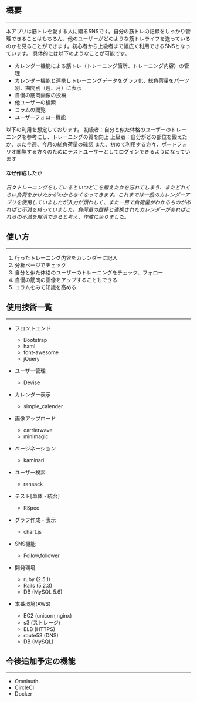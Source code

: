 ## 概要
***

 本アプリは筋トレを愛する人に贈るSNSです。自分の筋トレの記録をしっかり管理できることはもちろん、他のユーザーがどのような筋トレライフを送っているのかを見ることができます。初心者から上級者まで幅広く利用できるSNSとなっています。
 具体的には以下のようなことが可能です。

 - カレンダー機能による筋トレ（トレーニング箇所、トレーニング内容）の管理
 - カレンダー機能と連携しトレーニングデータをグラフ化、総負荷量をパーツ別、期間別（週、月）に表示
 - 自慢の筋肉画像の投稿
 - 他ユーザーの検索
 - コラムの閲覧
 - ユーザーフォロー機能

以下の利用を想定しております。
  初級者：自分と似た体格のユーザーのトレーニングを参考にし、トレーニングの質を向上
  上級者：自分がどの部位を鍛えたか、また今週、今月の総負荷量の確認
また、初めて利用する方々、ポートフォリオ閲覧する方々のためにテストユーザーとしてログインできるようになっています

#### なぜ作成したか
 _日々トレーニングをしているといつどこを鍛えたかを忘れてしまう、またどれくらい負荷をかけたかがわからなくなってきます。これまでは一般のカレンダーアプリを使用していましたが入力が煩わしく、また一目で負荷量がわかるものがあればと不満を持っていました。負荷量の推移と連携されたカレンダーがあればこれらの不満を解消できると考え、作成に至りました。_

## 使い方
***

1. 行ったトレーニング内容をカレンダーに記入
2. 分析ページでチェック
3. 自分と似た体格のユーザーのトレーニングをチェック、フォロー
4. 自慢の筋肉の画像をアップすることもできる
5. コラムをみて知識を高める

## 使用技術一覧
***
* フロントエンド
  - Bootstrap
  - haml
  - font-awesome
  - jQuery

* ユーザー管理
  - Devise

* カレンダー表示
  - simple_calender

* 画像アップロード
  - carrierwave
  - minimagic

* ページネーション
  - kaminari

* ユーザー検索
  - ransack

* テスト[単体・統合]
  - RSpec

* グラフ作成・表示
  - chart.js

* SNS機能
  -  Follow,follower

* 開発環境
  - ruby   (2.5.1)
  - Rails  (5.2.3)
  - DB     (MySQL 5.6)

* 本番環境(AWS)
  - EC2     (unicorn,nginx)
  - s3      (ストレージ)
  - ELB     (HTTPS)
  - route53 (DNS)
  - DB      (MySQL)


## 今後追加予定の機能
***
  - Omniauth
  - CircleCI
  - Docker